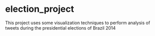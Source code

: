 election_project
================

This project uses some visualization techniques to perform analysis of tweets during the presidential elections of Brazil 2014
